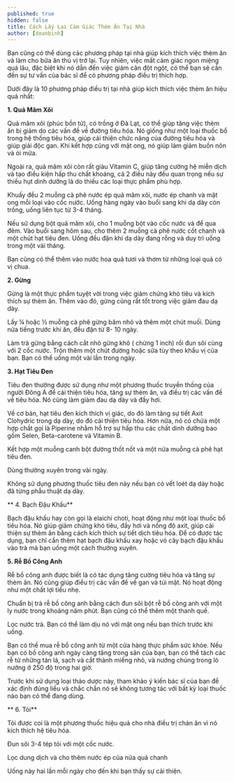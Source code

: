 ```yaml
---
published: true
hidden: false
title: Cách Lấy Lại Cảm Giác Thèm Ăn Tại Nhà
author: [doanbinh]
---
```


Bạn cũng có thể dùng các phương pháp tại nhà giúp kích thích việc thèm ăn và làm cho bữa ăn thú vị trở lại. Tuy nhiên, việc mất cảm giác ngon miệng quá lâu, đặc biệt khi nó dẫn đến việc giảm cân đột ngột, có thể bạn sẽ cần đến sự tư vấn của bác sĩ để có phương pháp điều trị thích hợp.

Dưới đây là 10 phương pháp điều trị tại nhà giúp kích thích việc thèm ăn hiệu quả nhất:

**1. Quả Mâm Xôi**

Quả mâm xôi (phúc bồn tử), có trồng ở Đà Lạt, có thể giúp tăng việc thèm ăn bị giảm do các vấn đề về đường tiêu hóa. Nó giống như một loại thuốc bổ trong hệ thống tiêu hóa, giúp cải thiện chức năng của đường tiêu hóa và giúp giải độc gan. Khi kết hợp cũng với mật ong, nó giúp làm giảm buồn nôn và ói mửa.

Ngoài ra, quả mâm xôi còn rất giàu Vitamin C, giúp tăng cường hệ miễn dịch và tạo điều kiện hấp thu chất khoáng, cả 2 điều này đều quan trọng nếu sự thiếu hụt dinh dưỡng là do thiếu các loại thực phẩm phù hợp.

Khuấy đều 2 muỗng cà phê nước ép quả mâm xôi, nước ép chanh và mật ong mỗi loại vào cốc nước. Uống hàng ngày vào buổi sang khi dạ dày còn trống, uống liên tục từ 3-4 tháng.

Nếu sử dụng bột quả mâm xôi, cho 1 muỗng bột vào cốc nước và để qua đêm. Vào buổi sang hôm sau, cho thêm 2 muỗng cà phê nước cốt chanh và một chút hạt tiêu đen. Uống đều đặn khi dạ dày đang rỗng và duy trì uống trong một vài tháng.

Bạn cũng có thể thêm vào nước hoa quả tươi và thơm từ những loại quả có vị chua.

 **2. Gừng**

Gừng là một thực phẩm tuyệt vời trong việc giảm chứng khó tiêu và kích thích sự thèm ăn. Thêm vào đó, gừng cũng rất tốt trong việc giảm đau dạ dày.

Lấy ¼ hoặc ½ muỗng cà phê gừng băm nhỏ và thêm một chút muối. Dùng nửa tiếng trước khi ăn, đều đặn từ 8- 10 ngày.

Làm trà gừng bằng cách cắt nhỏ gừng khô ( chừng 1 inch) rồi đun sôi cùng với 2 cốc nước. Trộn thêm một chút đường hoặc sữa tùy theo khẩu vị của bạn. Bạn có thể uống một vài lần trong ngày.
 
**3. Hạt Tiêu Đen**

Tiêu đen thường được sử dụng như một phương thuốc truyền thống của người Đông Á để cải thiện tiêu hóa, tăng sự thèm ăn, và điều trị các vấn đề về tiêu hóa. Nó cũng làm giảm đau dạ dày và đầy hơi.

Về cơ bản, hạt tiêu đen kích thích vị giác, do đó làm tăng sự tiết Axit Clohydric trong dạ dày, do đó cải thiện tiêu hóa. Hơn nữa, nó có chứa một hợp chất gọi là Piperine nhằm hỗ trợ sự hấp thu các chất dinh dưỡng bao gồm Selen, Beta-carotene và Vitamin B.

Kết hợp một muỗng canh bột đường thốt nốt và một nửa muỗng cà phê hạt tiêu đen.

Dùng thường xuyên trong vài ngày.

Không sử dụng phương thuốc tiêu đen này nếu bạn có vết loét dạ dày hoặc đã từng phẫu thuật  dạ dày.

** 4. Bạch Đậu Khấu**

Bạch đậu khấu hay còn gọi là elaichi choti, hoạt động như một loại thuốc bổ tiêu hóa. Nó giúp giảm chứng khó tiêu, đầy hơi và nồng độ axit, giúp cải thiện sự thèm ăn bằng cách kích thích sự tiết dịch tiêu hóa. Để có được tác dụng, bạn chỉ cần thêm hạt bạch đậu khấu xay hoặc vỏ cây bạch đậu khấu vào trà mà bạn uống một cách thường xuyên.

 **5. Rễ Bồ Công Anh**

Rễ bồ công anh được biết là có tác dụng tăng cường tiêu hóa và tăng sự thèm ăn. Nó cũng giúp điều trị các vấn đề về gan và túi mật. Nó hoạt động như một chất lợi tiểu nhẹ.

Chuẩn bị trà rễ bồ công anh bằng cách đun sôi bột rễ bồ công anh với một ly nước trong khoảng năm phút. Bạn cũng có thể thêm một thanh quế.

Lọc nước trà. Bạn có thể làm dịu nó với mật ong nếu bạn thích trước khi uống.

Bạn có thể mua rễ bồ công anh từ một cửa hàng thực phẩm sức khỏe. Nếu bạn có bồ công anh ngày càng tăng trong sân của bạn, bạn có thể tách các rễ từ những tán lá, sạch và cắt thành miếng nhỏ, và nướng chúng trong lò nướng ở 250 độ trong hai giờ.

Trước khi sử dụng loại thảo dược này, tham khảo ý kiến ​​bác sĩ của bạn để xác định đúng liều và chắc chắn nó sẽ không tương tác với bất kỳ loại thuốc nào bạn có thể đang dùng.

** 6. Tỏi**

Tỏi được coi là một phương thuốc hiệu quả cho nhà điều trị chán ăn vì nó kích thích hệ tiêu hóa.

Đun sôi 3-4 tép tỏi với một cốc nước.

Lọc dung dịch và cho thêm nước ép của nửa quả chanh

Uống này hai lần mỗi ngày cho đến khi bạn thấy sự cải thiện.